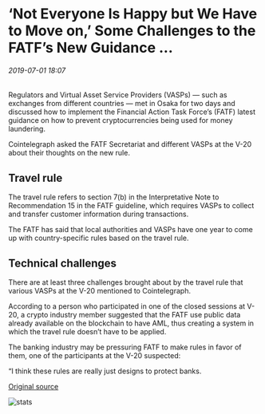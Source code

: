 # ‘Not Everyone Is Happy but We Have to Move on,’ Some Challenges to the FATF’s New Guidance ...

###### 2019-07-01 18:07

Regulators and Virtual Asset Service Providers (VASPs) — such as exchanges from different countries — met in Osaka for two days and discussed how to implement the Financial Action Task Force’s (FATF) latest guidance on how to prevent cryptocurrencies being used for money laundering.

Cointelegraph asked the FATF Secretariat and different VASPs at the V-20 about their thoughts on the new rule.

## Travel rule

The travel rule refers to section 7(b) in the Interpretative Note to Recommendation 15 in the FATF guideline, which requires VASPs to collect and transfer customer information during transactions.

The FATF has said that local authorities and VASPs have one year to come up with country-specific rules based on the travel rule.

## Technical challenges 

There are at least three challenges brought about by the travel rule that various VASPs at the V-20 mentioned to Cointelegraph.

According to a person who participated in one of the closed sessions at V-20, a crypto industry member suggested that the FATF use public data already available on the blockchain to have AML, thus creating a system in which the travel rule doesn’t have to be applied.

The banking industry may be pressuring FATF to make rules in favor of them, one of the participants at the V-20 suspected:

“I think these rules are really just designs to protect banks.

[Original source](https://cointelegraph.com/news/not-everyone-is-happy-but-we-have-to-move-on-some-challenges-to-the-fatfs-new-guidance)

![stats](https://c.statcounter.com/11760860/0/a89fa40b/1/ "stats")